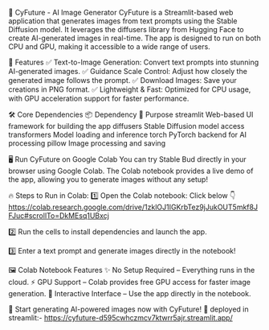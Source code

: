 🌟 CyFuture - AI Image Generator
CyFuture is a Streamlit-based web application that generates images from text prompts using the Stable Diffusion model. It leverages the diffusers library from Hugging Face to create AI-generated images in real-time. The app is designed to run on both CPU and GPU, making it accessible to a wide range of users.

🚀 Features
✅ Text-to-Image Generation: Convert text prompts into stunning AI-generated images.
✅ Guidance Scale Control: Adjust how closely the generated image follows the prompt.
✅ Download Images: Save your creations in PNG format.
✅ Lightweight & Fast: Optimized for CPU usage, with GPU acceleration support for faster performance.

🛠 Core Dependencies
📦 Dependency	🔧 Purpose
streamlit	Web-based UI framework for building the app
diffusers	Stable Diffusion model access
transformers	Model loading and inference
torch	PyTorch backend for AI processing
pillow	Image processing and saving

🖥️ Run CyFuture on Google Colab
You can try Stable Bud directly in your browser using Google Colab. The Colab notebook provides a live demo of the app, allowing you to generate images without any setup!

🔥 Steps to Run in Colab:
1️⃣ Open the Colab notebook: Click below 👇
https://colab.research.google.com/drive/1zklOJ1IGKrbTez9jJukOUT5mkf8JFJuc#scrollTo=DkMEsq1UBxcj

2️⃣ Run the cells to install dependencies and launch the app.

3️⃣ Enter a text prompt and generate images directly in the notebook!

🖼️ Colab Notebook Features
✨ No Setup Required – Everything runs in the cloud.
⚡ GPU Support – Colab provides free GPU access for faster image generation.
🎨 Interactive Interface – Use the app directly in the notebook.

🚀 Start generating AI-powered images now with CyFuture! 🚀
deployed in streamlit:-
https://cyfuture-d595cwhczmcv7ktwrr5ajr.streamlit.app/
